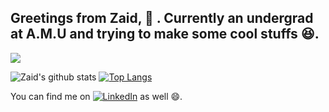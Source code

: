 ## Greetings from Zaid, 👋 . Currently an undergrad at A.M.U  and trying to make some cool stuffs 😆.
![](https://komarev.com/ghpvc/?username=Zaidtech&color=ff69b4)

<!--
**Zaidtech/Zaidtech** is a ✨ _special_ ✨ repository because its `README.md` (this file) appears on your GitHub profile.

Here are some ideas to get you started:

- 🔭 I’m currently working on ...
- 🌱 I’m currently learning ...
- 👯 I’m looking to collaborate on ...
- 🤔 I’m looking for help with ...
- 💬 Ask me about ...
- 📫 How to reach me: ...
- 😄 Pronouns: ...
- ⚡ Fun fact: ...
-->
<!-- Actual text -->

![Zaid's github stats](https://github-readme-stats.vercel.app/api?username=Zaidtech&show_icons=true&theme=Gradient)
[![Top Langs](https://github-readme-stats.vercel.app/api/top-langs/?username=Zaidtech&langs_count=8&layout=compact)](https://github.com/Zaidtech/github-readme-stats)



 You can find me on [![LinkedIn][2.2]][3] as well  😄.

<!-- Icons -->
[2.2]: https://raw.githubusercontent.com/MartinHeinz/MartinHeinz/master/linkedin-3-16.png (LinkedIn icon without padding)


<!-- Links to your social media accounts -->

[3]: https://www.linkedin.com/in/zaid-ali-b91a78192/

